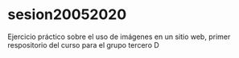 # sesion20052020
Ejercicio práctico sobre el uso de imágenes en un sitio web, primer respositorio del curso para el grupo tercero D
